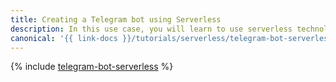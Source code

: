 ```yaml
---
title: Creating a Telegram bot using Serverless
description: In this use case, you will learn to use serverless technologies to create a bot in Telegram that will respond to chat messages.
canonical: '{{ link-docs }}/tutorials/serverless/telegram-bot-serverless'
---
```


{% include [telegram-bot-serverless](../../_tutorials/serverless/telegram-bot-serverless.md) %}
